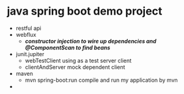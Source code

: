 # java spring boot demo project
* restful api
* webflux
  * **_constructor injection to wire up dependencies and @ComponentScan to find beans_**
* junit.jupiter
  * webTestClient using as a test server client
  * clientAndServer mock dependent client
* maven
  * mvn spring-boot:run compile and run my application by mvn
* 